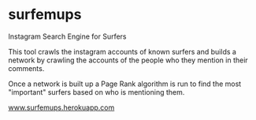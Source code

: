 surfemups
=========

Instagram Search Engine for Surfers

This tool crawls the instagram accounts of known surfers and builds a network by crawling the accounts of the people who they mention in their comments. 

Once a network is built up a Page Rank algorithm is run to find the most "important" surfers based on who is mentioning them.

www.surfemups.herokuapp.com

